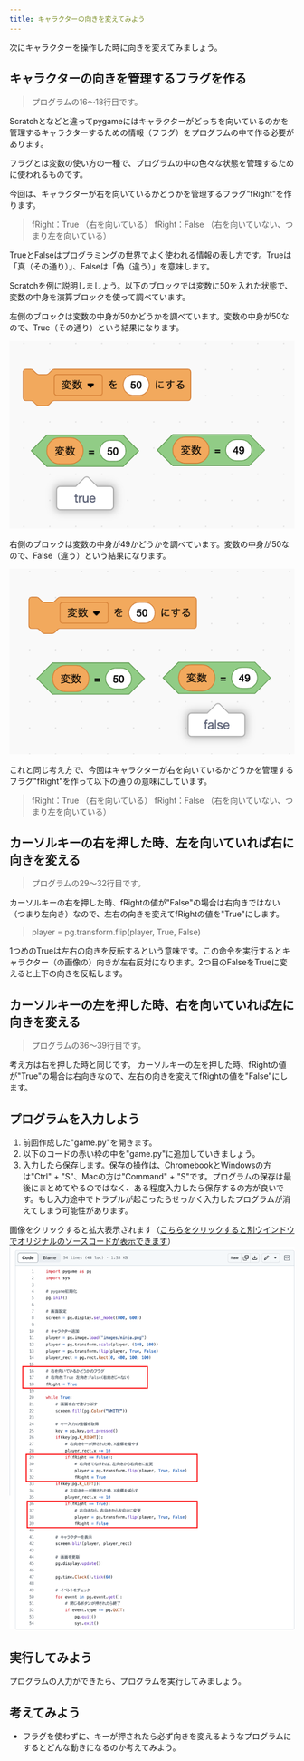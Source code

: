 ```yaml
---
title: キャラクターの向きを変えてみよう
---
```

次にキャラクターを操作した時に向きを変えてみましょう。

## キャラクターの向きを管理するフラグを作る
> プログラムの16〜18行目です。

Scratchとなどと違ってpygameにはキャラクターがどっちを向いているのかを管理するキャラクターするための情報（フラグ）をプログラムの中で作る必要があります。

フラグとは変数の使い方の一種で、プログラムの中の色々な状態を管理するために使われるものです。

今回は、キャラクターが右を向いているかどうかを管理するフラグ"fRight"を作ります。

> fRight：True （右を向いている）
> fRight：False （右を向いていない、つまり左を向いている）

TrueとFalseはプログラミングの世界でよく使われる情報の表し方です。Trueは「真（その通り）」、Falseは「偽（違う）」を意味します。

Scratchを例に説明しましょう。以下のブロックでは変数に50を入れた状態で、変数の中身を演算ブロックを使って調べています。

左側のブロックは変数の中身が50かどうかを調べています。変数の中身が50なので、True（その通り）という結果になります。

![](/images/python/pygame/scratch01.png)

右側のブロックは変数の中身が49かどうかを調べています。変数の中身が50なので、False（違う）という結果になります。

![](/images/python/pygame/scratch02.png)

これと同じ考え方で、今回はキャラクターが右を向いているかどうかを管理するフラグ"fRight"を作って以下の通りの意味にしています。

> fRight：True （右を向いている）
> fRight：False （右を向いていない、つまり左を向いている）

## カーソルキーの右を押した時、左を向いていれば右に向きを変える
> プログラムの29〜32行目です。

カーソルキーの右を押した時、fRightの値が"False"の場合は右向きではない（つまり左向き）なので、左右の向きを変えてfRightの値を"True"にします。

> player = pg.transform.flip(player, True, False)

1つめのTrueは左右の向きを反転するという意味です。この命令を実行するとキャラクター（の画像の）向きが左右反対になります。2つ目のFalseをTrueに変えると上下の向きを反転します。

## カーソルキーの左を押した時、右を向いていれば左に向きを変える
> プログラムの36〜39行目です。

考え方は右を押した時と同じです。
カーソルキーの左を押した時、fRightの値が"True"の場合は右向きなので、左右の向きを変えてfRightの値を"False"にします。

## プログラムを入力しよう
1. 前回作成した"game.py"を開きます。
1. 以下のコードの赤い枠の中を"game.py"に追加していきましょう。
1. 入力したら保存します。保存の操作は、ChromebookとWindowsの方は"Ctrl" + "S"、Macの方は"Command" + "S"です。プログラムの保存は最後にまとめてやるのではなく、ある程度入力したら保存するの方が良いです。もし入力途中でトラブルが起こったらせっかく入力したプログラムが消えてしまう可能性があります。

画像をクリックすると拡大表示されます（[こちらをクリックすると別ウインドウでオリジナルのソースコードが表示できます](https://github.com/kwaka1208/resources/blob/main/pygame/game04.py)）
[![](https://raw.githubusercontent.com/kwaka1208/resources/main/pygame/game04.png)](https://raw.githubusercontent.com/kwaka1208/resources/main/pygame/game04.png)

## 実行してみよう
プログラムの入力ができたら、プログラムを実行してみましょう。

## 考えてみよう
- フラグを使わずに、キーが押されたら必ず向きを変えるようなプログラムにするとどんな動きになるのか考えてみよう。


